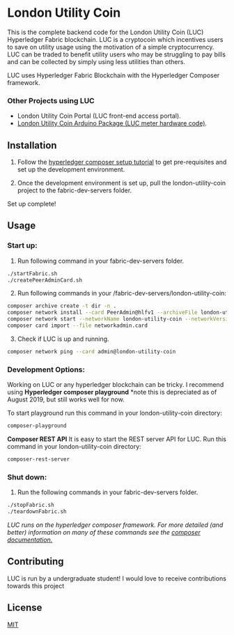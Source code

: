 # London Utility Coin

This is the complete backend code for the London Utility Coin (LUC) Hyperledger Fabric blockchain. LUC is a cryptocoin which incentives users to save on utility usage using the motivation of a simple cryptocurrency. LUC can be traded to benefit utility users who may be struggling to pay bills and can be collected by simply using less utilities than others.  

LUC uses Hyperledger Fabric Blockchain with the Hyperledger Composer framework.

### Other Projects using LUC
-  London Utility Coin Portal (LUC front-end access portal).
- [London Utility Coin Arduino Package (LUC meter hardware code)](https://github.com/eklass3/LUC-Arduino).

## Installation

1. Follow the [hyperledger composer setup tutorial](https://hyperledger.github.io/composer/latest/installing/installing-index) to get pre-requisites and set up the development environment.

2. Once the development environment is set up, pull the london-utility-coin project to the fabric-dev-servers folder. 

Set up complete!


## Usage

### Start up:

1. Run following command in your fabric-dev-servers folder.

```bash
./startFabric.sh
./createPeerAdminCard.sh
```

2. Run following commands in your /fabric-dev-servers/london-utility-coin:
			
```bash
composer archive create -t dir -n .
composer network install --card PeerAdmin@hlfv1 --archiveFile london-utility-coin@{CURRENT_LUC_VERSION}.bna
composer network start --networkName london-utility-coin --networkVersion {CURRENT_LUC_VERSION} --networkAdmin admin --networkAdminEnrollSecret adminpw --card PeerAdmin@hlfv1 --file networkadmin.card
composer card import --file networkadmin.card
```
3. Check if LUC is up and running.
```bash
composer network ping --card admin@london-utility-coin
```
###  Development Options:
Working on LUC or any hyperledger blockchain can be tricky. I recommend using **Hyperledger composer playground**  *note this is depreciated as of August 2019, but still works well for now.

To start playground run this command in your london-utility-coin directory:
```bash
composer-playground
```
**Composer REST API**
It is easy to start the REST server API for LUC.
Run this command in your london-utility-coin directory:
```bash
composer-rest-server
```

### Shut down:

1. Run the following commands in your fabric-dev-servers folder.
```bash
./stopFabric.sh
./teardownFabric.sh
```

*LUC runs on the hyperledger composer framework. For more detailed (and better) information on many of these commands see the [composer documentation.]([https://hyperledger.github.io/composer/latest/index.html](https://hyperledger.github.io/composer/latest/index.html))*

## Contributing
LUC is run by a undergraduate student! I would love to receive contributions towards this project 

## License
[MIT](https://choosealicense.com/licenses/mit/)
